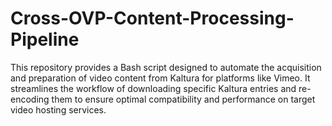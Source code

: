 # Cross-OVP-Content-Processing-Pipeline
This repository provides a Bash script designed to automate the acquisition and preparation of video content from Kaltura for platforms like Vimeo. It streamlines the workflow of downloading specific Kaltura entries and re-encoding them to ensure optimal compatibility and performance on target video hosting services.
